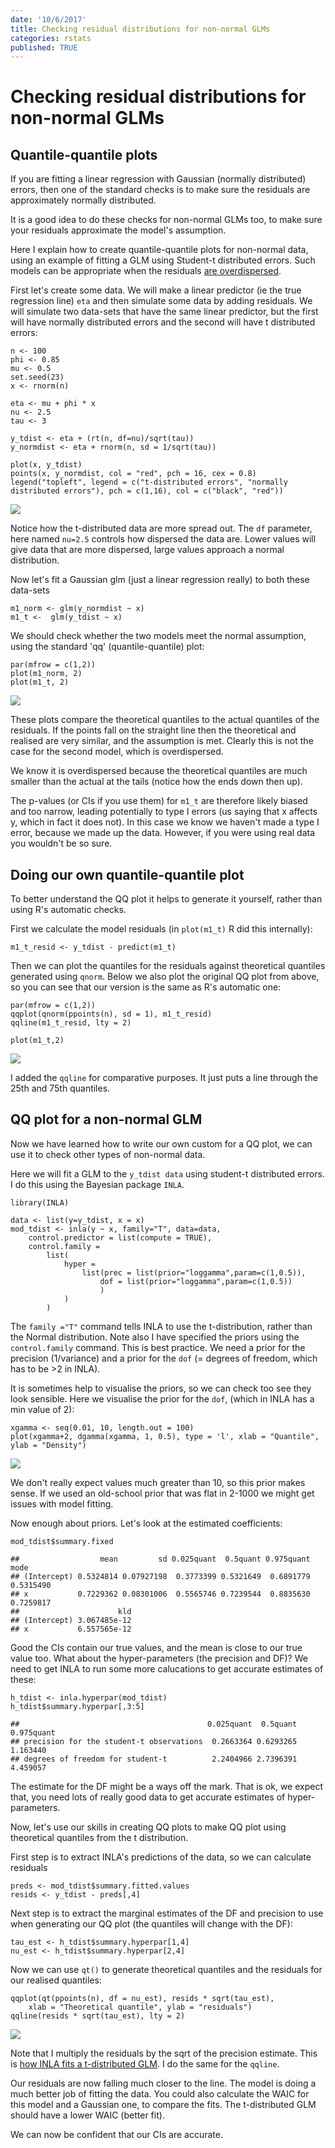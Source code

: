 ```yaml
---
date: '10/6/2017'
title: Checking residual distributions for non-normal GLMs
categories: rstats
published: TRUE
---
```


Checking residual distributions for non-normal GLMs
===================================================

Quantile-quantile plots
-----------------------

If you are fitting a linear regression with Gaussian (normally
distributed) errors, then one of the standard checks is to make sure the
residuals are approximately normally distributed.

It is a good idea to do these checks for non-normal GLMs too, to make
sure your residuals approximate the model's assumption.

Here I explain how to create quantile-quantile plots for non-normal
data, using an example of fitting a GLM using Student-t distributed
errors. Such models can be appropriate when the residuals [are
overdispersed](http://www.seascapemodels.org/rstats/2017/06/25/what-is-underdispersed.html).

First let's create some data. We will make a linear predictor (ie the
true regression line) `eta` and then simulate some data by adding
residuals. We will simulate two data-sets that have the same linear
predictor, but the first will have normally distributed errors and the
second will have t distributed errors:

    n <- 100
    phi <- 0.85
    mu <- 0.5
    set.seed(23)
    x <- rnorm(n)

    eta <- mu + phi * x
    nu <- 2.5
    tau <- 3

    y_tdist <- eta + (rt(n, df=nu)/sqrt(tau))
    y_normdist <- eta + rnorm(n, sd = 1/sqrt(tau))

    plot(x, y_tdist)
    points(x, y_normdist, col = "red", pch = 16, cex = 0.8)
    legend("topleft", legend = c("t-distributed errors", "normally distributed errors"), pch = c(1,16), col = c("black", "red"))

![](qqplot-non-normal-glm_files/figure-markdown_strict/unnamed-chunk-1-1.png)

Notice how the t-distributed data are more spread out. The `df`
parameter, here named `nu=2.5` controls how dispersed the data are.
Lower values will give data that are more dispersed, large values
approach a normal distribution.

Now let's fit a Gaussian glm (just a linear regression really) to both
these data-sets

    m1_norm <- glm(y_normdist ~ x)
    m1_t <-  glm(y_tdist ~ x)

We should check whether the two models meet the normal assumption, using
the standard 'qq' (quantile-quantile) plot:

    par(mfrow = c(1,2))
    plot(m1_norm, 2)
    plot(m1_t, 2)

![](qqplot-non-normal-glm_files/figure-markdown_strict/unnamed-chunk-3-1.png)

These plots compare the theoretical quantiles to the actual quantiles of
the residuals. If the points fall on the straight line then the
theoretical and realised are very similar, and the assumption is met.
Clearly this is not the case for the second model, which is
overdispersed.

We know it is overdispersed because the theoretical quantiles are much
smaller than the actual at the tails (notice how the ends down then up).

The p-values (or CIs if you use them) for `m1_t` are therefore likely
biased and too narrow, leading potentially to type I errors (us saying
that x affects y, which in fact it does not). In this case we know we
haven't made a type I error, because we made up the data. However, if
you were using real data you wouldn't be so sure.

Doing our own quantile-quantile plot
------------------------------------

To better understand the QQ plot it helps to generate it yourself,
rather than using R's automatic checks.

First we calculate the model residuals (in `plot(m1_t)` R did this
internally):

    m1_t_resid <- y_tdist - predict(m1_t)

Then we can plot the quantiles for the residuals against theoretical
quantiles generated using `qnorm`. Below we also plot the original QQ
plot from above, so you can see that our version is the same as R's
automatic one:

    par(mfrow = c(1,2))
    qqplot(qnorm(ppoints(n), sd = 1), m1_t_resid)
    qqline(m1_t_resid, lty = 2)

    plot(m1_t,2)

![](qqplot-non-normal-glm_files/figure-markdown_strict/unnamed-chunk-5-1.png)

I added the `qqline` for comparative purposes. It just puts a line
through the 25th and 75th quantiles.

QQ plot for a non-normal GLM
----------------------------

Now we have learned how to write our own custom for a QQ plot, we can
use it to check other types of non-normal data.

Here we will fit a GLM to the `y_tdist data` using student-t distributed
errors. I do this using the Bayesian package `INLA`.

    library(INLA)

    data <- list(y=y_tdist, x = x)
    mod_tdist <- inla(y ~ x, family="T", data=data,
        control.predictor = list(compute = TRUE),
        control.family =
            list(
                hyper =
                    list(prec = list(prior="loggamma",param=c(1,0.5)),
                        dof = list(prior="loggamma",param=c(1,0.5))
                        )
                )
            )

The `family ="T"` command tells INLA to use the t-distribution, rather
than the Normal distribution. Note also I have specified the priors
using the `control.family` command. This is best practice. We need a
prior for the precision (1/variance) and a prior for the `dof` (=
degrees of freedom, which has to be &gt;2 in INLA).

It is sometimes help to visualise the priors, so we can check too see
they look sensible. Here we visualise the prior for the `dof`, (which in
INLA has a min value of 2):

    xgamma <- seq(0.01, 10, length.out = 100)
    plot(xgamma+2, dgamma(xgamma, 1, 0.5), type = 'l', xlab = "Quantile", ylab = "Density")

![](qqplot-non-normal-glm_files/figure-markdown_strict/unnamed-chunk-7-1.png)

We don't really expect values much greater than 10, so this prior makes
sense. If we used an old-school prior that was flat in 2-1000 we might
get issues with model fitting.

Now enough about priors. Let's look at the estimated coefficients:

    mod_tdist$summary.fixed

    ##                  mean         sd 0.025quant  0.5quant 0.975quant      mode
    ## (Intercept) 0.5324814 0.07927198  0.3773399 0.5321649  0.6891779 0.5315490
    ## x           0.7229362 0.08301006  0.5565746 0.7239544  0.8835630 0.7259817
    ##                      kld
    ## (Intercept) 3.067485e-12
    ## x           6.557565e-12

Good the CIs contain our true values, and the mean is close to our true
value too.
What about the hyper-parameters (the precision and DF)? We need to get
INLA to run some more calucations to get accurate estimates of these:

    h_tdist <- inla.hyperpar(mod_tdist)
    h_tdist$summary.hyperpar[,3:5]

    ##                                          0.025quant  0.5quant 0.975quant
    ## precision for the student-t observations  0.2663364 0.6293265   1.163440
    ## degrees of freedom for student-t          2.2404966 2.7396391   4.459057

The estimate for the DF might be a ways off the mark. That is ok, we
expect that, you need lots of really good data to get accurate estimates
of hyper-parameters.

Now, let's use our skills in creating QQ plots to make QQ plot using
theoretical quantiles from the t distribution.

First step is to extract INLA's predictions of the data, so we can
calculate residuals

    preds <- mod_tdist$summary.fitted.values
    resids <- y_tdist - preds[,4]

Next step is to extract the marginal estimates of the DF and precision
to use when generating our QQ plot (the quantiles will change with the
DF):

    tau_est <- h_tdist$summary.hyperpar[1,4]
    nu_est <- h_tdist$summary.hyperpar[2,4]

Now we can use `qt()` to generate theoretical quantiles and the
residuals for our realised quantiles:

    qqplot(qt(ppoints(n), df = nu_est), resids * sqrt(tau_est),
        xlab = "Theoretical quantile", ylab = "residuals")
    qqline(resids * sqrt(tau_est), lty = 2)

![](qqplot-non-normal-glm_files/figure-markdown_strict/unnamed-chunk-12-1.png)

Note that I multiply the residuals by the sqrt of the precision
estimate. This is [how INLA fits a t-distributed
GLM](http://www.math.ntnu.no/inla/r-inla.org/doc/likelihood/student-t.pdf).
I do the same for the `qqline`.

Our residuals are now falling much closer to the line. The model is
doing a much better job of fitting the data. You could also calculate
the WAIC for this model and a Gaussian one, to compare the fits. The
t-distributed GLM should have a lower WAIC (better fit).

We can now be confident that our CIs are accurate.
